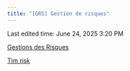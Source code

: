 ```yaml
---
title: "[GRS] Gestion de risques"
---
```

Last edited time: June 24, 2025 3:20 PM

[Gestions des Risques](../IMAGE/Base%20de%20donne%CC%81s/Matie%CC%80res/Gestions%20des%20Risques.md)

[Tim risk](%5BGRS%5D%20Gestion%20de%20risques/Tim%20risk.md)
